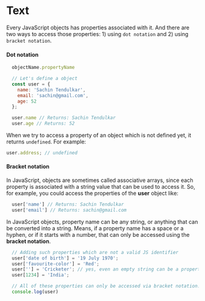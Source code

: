 # Text

Every JavaScript objects has properties associated with it. And there are two ways to access those properties: 1) using `dot notation` and 2) using `bracket notation`.

#### Dot notation
```js
  objectName.propertyName
```

```js
  // Let's define a object
  const user = {
    name: 'Sachin Tendulkar',
    email: 'sachin@gmail.com',
    age: 52
  };

  user.name // Returns: Sachin Tendulkar
  user.age // Returns: 52
```

When we try to access a property of an object which is not defined yet, it returns `undefined`. For example:

```js
user.address; // undefined
```

#### Bracket notation
In JavaScript, objects are sometimes called associative arrays, since each property is associated with a string value that can be used to access it. So, for example, you could access the properties of the **user** object like:

```js
  user['name'] // Returns: Sachin Tendulkar
  user['email'] // Returns: sachin@gmail.com
```

In JavaScript objects, property name can be any string, or anything that can be converted into a string. Means, if a property name has a space or a hyphen, or if it starts with a number, that can only be accessed using the **bracket notation**.

```js
  // Adding such properties which are not a valid JS identifier
  user['date of birth'] = '19 July 1970';
  user['favourite-color'] = 'Red';
  user[''] = 'Cricketer'; // yes, even an empty string can be a property name
  user[1234] = 'India';

  // All of these properties can only be accessed via bracket notation. Try it out.
  console.log(user)
```
